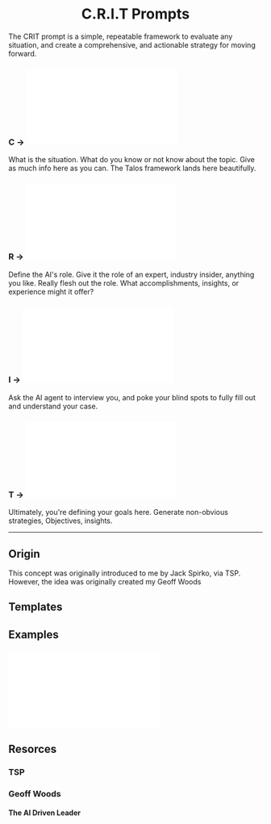 <dev align="center">
    <h1>C.R.I.T Prompts</h1>
</dev>

The CRIT prompt is a simple, repeatable framework to evaluate any situation, and create a comprehensive, and actionable strategy for moving forward.

### C -> ![Context](../Talos/README.md)

  What is the situation. What do you know or not know about the topic. Give as much info here as you can. The Talos framework lands here beautifully.

### R -> ![Role](../rolePlaying/README.md)

  Define the AI's role. Give it the role of an expert, industry insider, anything you like. Really flesh out the role. What accomplishments, insights, or experience might it offer?

### I -> ![Interview](../theInquisition/README.md)

  Ask the AI agent to interview you, and poke your blind spots to fully fill out and understand your case.

### T -> ![Task](..//README.md)

  Ultimately, you're defining your goals here. Generate non-obvious strategies, Objectives, insights.


---

## Origin

This concept was originally introduced to me by Jack Spirko, via TSP. However, the idea was originally created my Geoff Woods

## Templates

## Examples

### ![Culinary Mushrooms](Examples/CRIT-example-spirko-mushroom.md)

## Resorces

### TSP

### Geoff Woods

#### The AI Driven Leader
